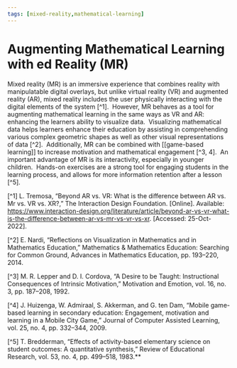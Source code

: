```yaml
---
tags: [mixed-reality,mathematical-learning]
---
```


# Augmenting Mathematical Learning with ed Reality (MR)

Mixed reality (MR) is an immersive experience that combines reality with manipulatable digital overlays, but unlike virtual reality (VR) and augmented reality (AR), mixed reality includes the user physically interacting with the digital elements of the system [^1].  However, MR behaves as a tool for augmenting mathematical learning in the same ways as VR and AR: enhancing the learners ability to visualize data.  Visualizing mathematical data helps learners enhance their education by assisting in comprehending various complex geometric shapes as well as other visual representations of data [^2].  Additionally, MR can be combined with [[game-based learning]] to increase motivation and mathematical engagement [^3, 4].  An important advantage of MR is its interactivity, especially in younger children.  Hands-on exercises are a strong tool for engaging students in the learning process, and allows for more information retention after a lesson [^5].


[^1] L. Tremosa, “Beyond AR vs. VR: What is the difference between AR vs. Mr vs. VR vs. XR?,” The Interaction Design Foundation. [Online]. Available: https://www.interaction-design.org/literature/article/beyond-ar-vs-vr-what-is-the-difference-between-ar-vs-mr-vs-vr-vs-xr. [Accessed: 25-Oct-2022]. 

[^2] E. Nardi, “Reflections on Visualization in Mathematics and in Mathematics Education,” Mathematics & Mathematics Education: Searching for Common Ground, Advances in Mathematics Education, pp. 193–220, 2014.

[^3] M. R. Lepper and D. I. Cordova, “A Desire to be Taught: Instructional Consequences of Intrinsic Motivation,” Motivation and Emotion, vol. 16, no. 3, pp. 187–208, 1992.

[^4] J. Huizenga, W. Admiraal, S. Akkerman, and G. ten Dam, “Mobile game-based learning in secondary education: Engagement, motivation and learning in a Mobile City Game,” Journal of Computer Assisted Learning, vol. 25, no. 4, pp. 332–344, 2009.

[^5] T. Bredderman, “Effects of activity-based elementary science on student outcomes: A quantitative synthesis,” Review of Educational Research, vol. 53, no. 4, pp. 499–518, 1983.**